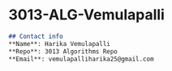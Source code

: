 # 3013-ALG-Vemulapalli
```md
## Contact info
**Name**: Harika Vemulapalli
**Repo**: 3013 Algorithms Repo
**Email**: vemulapalliharika25@gmail.com


